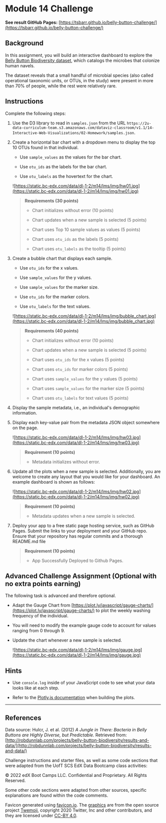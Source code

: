 # Module 14 Challenge

**See result GitHub Pages:** [https://tsbarr.github.io/belly-button-challenge/](https://tsbarr.github.io/belly-button-challenge/)

## Background

In this assignment, you will build an interactive dashboard to explore the [Belly Button Biodiversity dataset](https://robdunnlab.com/projects/belly-button-biodiversity/), which catalogs the microbes that colonize human navels.

The dataset reveals that a small handful of microbial species (also called operational taxonomic units, or OTUs, in the study) were present in more than 70% of people, while the rest were relatively rare.

## Instructions

Complete the following steps:

1. Use the D3 library to read in `samples.json` from the URL `https://2u-data-curriculum-team.s3.amazonaws.com/dataviz-classroom/v1.1/14-Interactive-Web-Visualizations/02-Homework/samples.json`.

2. Create a horizontal bar chart with a dropdown menu to display the top 10 OTUs found in that individual.

    - Use `sample_values` as the values for the bar chart.

    - Use `otu_ids` as the labels for the bar chart.

    - Use `otu_labels` as the hovertext for the chart.

    ![https://static.bc-edx.com/data/dl-1-2/m14/lms/img/hw01.jpg](https://static.bc-edx.com/data/dl-1-2/m14/lms/img/hw01.jpg)

    > **Requirements (30 points)**  
    > 
    > - Chart initializes without error (10 points)
    > 
    > - Chart updates when a new sample is selected (5 points)
    > 
    > - Chart uses Top 10 sample values as values (5 points)
    > 
    > - Chart uses `otu_ids` as the labels (5 points)
    > 
    > - Chart uses `otu_labels` as the tooltip (5 points)

1. Create a bubble chart that displays each sample.

    - Use `otu_ids` for the x values.

    - Use `sample_values` for the y values.

    - Use `sample_values` for the marker size.

    - Use `otu_ids` for the marker colors.

    - Use `otu_labels` for the text values.

    ![https://static.bc-edx.com/data/dl-1-2/m14/lms/img/bubble_chart.jpg](https://static.bc-edx.com/data/dl-1-2/m14/lms/img/bubble_chart.jpg)

    > **Requirements (40 points)**  
    > 
    > - Chart initializes without error (10 points)
    > 
    > - Chart updates when a new sample is selected (5 points)
    > 
    > - Chart uses `otu_ids` for the x values (5 points)
    > 
    > - Chart uses `otu_ids` for marker colors (5 points)
    > 
    > - Chart uses `sample_values` for the y values (5 points)
    > 
    > - Chart uses `sample_values` for the marker size (5 points)
    > 
    > - Chart uses `otu_labels` for text values (5 points)

2. Display the sample metadata, i.e., an individual's demographic information.

3. Display each key-value pair from the metadata JSON object somewhere on the page.

    ![https://static.bc-edx.com/data/dl-1-2/m14/lms/img/hw03.jpg](https://static.bc-edx.com/data/dl-1-2/m14/lms/img/hw03.jpg)

    > **Requirement (10 points)**  
    > 
    > - Metadata initializes without error.

4. Update all the plots when a new sample is selected. Additionally, you are welcome to create any layout that you would like for your dashboard. An example dashboard is shown as follows:

    ![https://static.bc-edx.com/data/dl-1-2/m14/lms/img/hw02.jpg](https://static.bc-edx.com/data/dl-1-2/m14/lms/img/hw02.jpg)

    > **Requirement (10 points)**  
    > 
    > - Metadata updates when a new sample is selected.

5. Deploy your app to a free static page hosting service, such as GitHub Pages. Submit the links to your deployment and your GitHub repo. Ensure that your repository has regular commits and a thorough README.md file

    > **Requirement (10 points)**  
    > 
    > - App Successfully Deployed to Github Pages.

## Advanced Challenge Assignment (Optional with no extra points earning)

The following task is advanced and therefore optional.

- Adapt the Gauge Chart from [https://plot.ly/javascript/gauge-charts/](https://plot.ly/javascript/gauge-charts/) to plot the weekly washing frequency of the individual.

- You will need to modify the example gauge code to account for values ranging from 0 through 9.

- Update the chart whenever a new sample is selected.

    ![https://static.bc-edx.com/data/dl-1-2/m14/lms/img/gauge.jpg](https://static.bc-edx.com/data/dl-1-2/m14/lms/img/gauge.jpg)

## Hints

- Use `console.log` inside of your JavaScript code to see what your data looks like at each step.

- Refer to the [Plotly.js documentation](https://plotly.com/javascript/) when building the plots.

---

## References
Data source: 
Hulcr, J. et al. (2012) *A Jungle in There: Bacteria in Belly Buttons are Highly Diverse, but Predictable.* Retrieved from: [http://robdunnlab.com/projects/belly-button-biodiversity/results-and-data/](http://robdunnlab.com/projects/belly-button-biodiversity/results-and-data/)

Challenge instructions and starter files, as well as some code sections that were adapted from the UofT SCS EdX Data Bootcamp class activities:

© 2022 edX Boot Camps LLC. Confidential and Proprietary. All Rights Reserved.

Some other code sections were adapted from other sources, specific explanations are found within the code comments.

Favicon generated using [favicon.io](favicon.io). The [graphics](https://github.com/twitter/twemoji/blob/master/assets/svg/1f52c.svg) are from the open source project [Twemoji](https://twemoji.twitter.com/), copyright 2020 Twitter, Inc and other contributors, and they are licensed under [CC-BY 4.0](https://creativecommons.org/licenses/by/4.0/).
